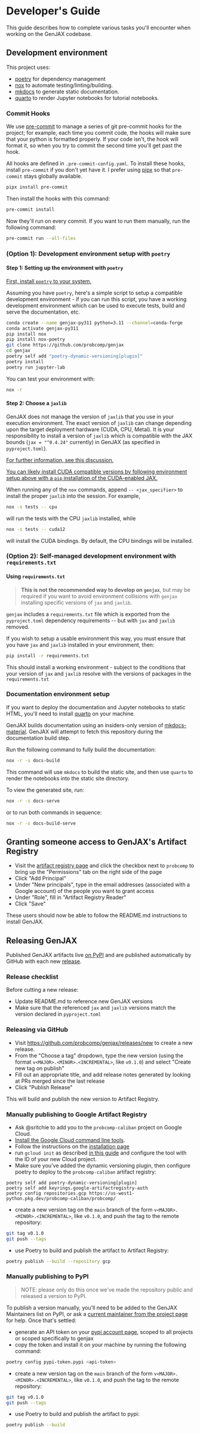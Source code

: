 # Developer's Guide

This guide describes how to complete various tasks you'll encounter when working
on the GenJAX codebase.

## Development environment

This project uses:

- [poetry](https://python-poetry.org/) for dependency management
- [nox](https://nox.thea.codes/en/stable/) to automate testing/linting/building.
- [mkdocs](https://www.mkdocs.org/) to generate static documentation.
- [quarto](https://quarto.org/) to render Jupyter notebooks for tutorial notebooks.

### Commit Hooks

We use [pre-commit](https://pre-commit.com/) to manage a series of git
pre-commit hooks for the project; for example, each time you commit code, the
hooks will make sure that your python is formatted properly. If your code isn't,
the hook will format it, so when you try to commit the second time you'll get
past the hook.

All hooks are defined in `.pre-commit-config.yaml`. To install these hooks,
install `pre-commit` if you don't yet have it. I prefer using
[pipx](https://github.com/pipxproject/pipx) so that `pre-commit` stays globally
available.

```bash
pipx install pre-commit
```

Then install the hooks with this command:

```bash
pre-commit install
```

Now they'll run on every commit. If you want to run them manually, run the
following command:

```bash
pre-commit run --all-files
```

### (Option 1): Development environment setup with `poetry`

#### Step 1: Setting up the environment with `poetry`

[First, install `poetry` to your system.](https://python-poetry.org/docs/#installing-with-the-official-installer)

Assuming you have `poetry`, here's a simple script to setup a compatible
development environment - if you can run this script, you have a working
development environment which can be used to execute tests, build and serve the
documentation, etc.

```bash
conda create --name genjax-py311 python=3.11 --channel=conda-forge
conda activate genjax-py311
pip install nox
pip install nox-poetry
git clone https://github.com/probcomp/genjax
cd genjax
poetry self add "poetry-dynamic-versioning[plugin]"
poetry install
poetry run jupyter-lab
```

You can test your environment with:

```bash
nox -r
```

#### Step 2: Choose a `jaxlib`

GenJAX does not manage the version of `jaxlib` that you use in your execution
environment. The exact version of `jaxlib` can change depending upon the target
deployment hardware (CUDA, CPU, Metal). It is your responsibility to install a
version of `jaxlib` which is compatible with the JAX bounds (`jax = "^0.4.24"`
currently) in GenJAX (as specified in `pyproject.toml`).

[For further information, see this discussion.](https://github.com/google/jax/discussions/16380)

[You can likely install CUDA compatible versions by following environment setup above with a `pip` installation of the CUDA-enabled JAX.](https://github.com/google/jax#pip-installation-gpu-cuda-installed-via-pip-easier)

When running any of the `nox` commands, append `-- <jax_specifier>` to install
the proper `jaxlib` into the session. For example,

```sh
nox -s tests -- cpu
```

will run the tests with the CPU `jaxlib` installed, while

```sh
nox -s tests -- cuda12
```

will install the CUDA bindings. By default, the CPU bindings will be installed.

### (Option 2): Self-managed development environment with `requirements.txt`

#### Using `requirements.txt`

> **This is not the recommended way to develop on `genjax`**, but may be
> required if you want to avoid environment collisions with `genjax` installing
> specific versions of `jax` and `jaxlib`.

`genjax` includes a `requirements.txt` file which is exported from the
`pyproject.toml` dependency requirements -- but with `jax` and `jaxlib` removed.

If you wish to setup a usable environment this way, you must ensure that you
have `jax` and `jaxlib` installed in your environment, then:

```bash
pip install -r requirements.txt
```

This should install a working environment - subject to the conditions that your
version of `jax` and `jaxlib` resolve with the versions of packages in the
`requirements.txt`

### Documentation environment setup

If you want to deploy the documentation and Jupyter notebooks to static HTML,
you'll need to install [quarto](https://quarto.org/docs/get-started/) on your
machine.

GenJAX builds documentation using an insiders-only version of
[mkdocs-material](https://squidfunk.github.io/mkdocs-material/). GenJAX will
attempt to fetch this repository during the documentation build step.

Run the following command to fully build the documentation:

```bash
nox -r -s docs-build
```

This command will use `mkdocs` to build the static site, and then use `quarto`
to render the notebooks into the static site directory.

To view the generated site, run:

```bash
nox -r -s docs-serve
```

or to run both commands in sequence:

```bash
nox -r -s docs-build-serve
```

## Granting someone access to GenJAX's Artifact Registry

- Visit the [artifact registry
  page](https://console.cloud.google.com/artifacts?hl=en&project=probcomp-caliban)
  and click the checkbox next to `probcomp` to bring up the "Permissions" tab on
  the right side of the page
- Click "Add Principal"
- Under "New principals", type in the email addresses (associated with a Google
  account) of the people you want to grant access
- Under "Role", fill in "Artifact Registry Reader"
- Click "Save"

These users should now be able to follow the README.md instructions to install
GenJAX.

## Releasing GenJAX

Published GenJAX artifacts live [on PyPI](https://pypi.org/project/genjax/) and
are published automatically by GitHub with each new
[release](https://github.com/probcomp/genjax/releases).

### Release checklist

Before cutting a new release:

- Update README.md to reference new GenJAX versions
- Make sure that the referenced `jax` and `jaxlib` versions match the version
  declared in `pyproject.toml`

### Releasing via GitHub

- Visit https://github.com/probcomp/genjax/releases/new to create a new release.
- From the "Choose a tag" dropdown, type the new version (using the format
  `v<MAJOR>.<MINOR>.<INCREMENTAL>`, like `v0.1.0`) and select "Create new tag
  on publish"
- Fill out an appropriate title, and add release notes generated by looking at
  PRs merged since the last release
- Click "Publish Release"

This will build and publish the new version to Artifact Registry.

### Manually publishing to Google Artifact Registry

- Ask @sritchie to add you to the `probcomp-caliban` project on Google Cloud.
- [Install the Google Cloud command line
  tools](https://cloud.google.com/sdk/docs/install).
- Follow the instructions on the [installation
  page](https://cloud.google.com/sdk/docs/install)
- run `gcloud init` as described [in this
  guide](https://cloud.google.com/sdk/docs/initializing) and configure the tool
  with the ID of your new Cloud project.
- Make sure you've added the dynamic versioning plugin, then configure poetry to
  deploy to the `probcomp-caliban` artifact registry:

```shell
poetry self add poetry-dynamic-versioning[plugin]
poetry self add keyrings.google-artifactregistry-auth
poetry config repositories.gcp https://us-west1-python.pkg.dev/probcomp-caliban/probcomp/
```

- create a new version tag on the `main` branch of the form
  `v<MAJOR>.<MINOR>.<INCREMENTAL>`, like `v0.1.0`, and push the tag to the
  remote repository:

```sh
git tag v0.1.0
git push --tags
```

- use Poetry to build and publish the artifact to Artifact Registry:

```sh
poetry publish --build --repository gcp
```


### Manually publishing to PyPI

> NOTE: please only do this once we've made the repository public and released a
> version to PyPI.

To publish a version manually, you'll need to be added to the GenJAX Maintainers
list on PyPI, or ask a [current maintainer from the project
page]((https://pypi.org/project/genjax/)) for help. Once that's settled:

- generate an API token on your [pypi account
  page](https://pypi.org/manage/account/token/), scoped to all projects or
  scoped specifically to genjax
- copy the token and install it on your machine by running the following
  command:

```sh
poetry config pypi-token.pypi <api-token>
```

- create a new version tag on the `main` branch of the form
  `v<MAJOR>.<MINOR>.<INCREMENTAL>`, like `v0.1.0`, and push the tag to the
  remote repository:

```sh
git tag v0.1.0
git push --tags
```

- use Poetry to build and publish the artifact to pypi:

```sh
poetry publish --build
```
